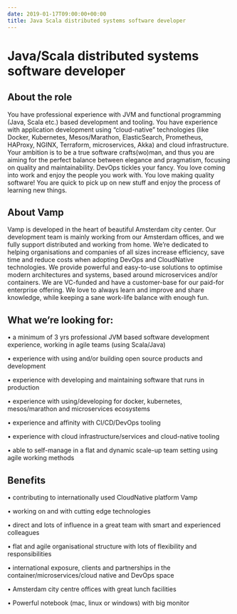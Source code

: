 ```yaml
---
date: 2019-01-17T09:00:00+00:00
title: Java Scala distributed systems software developer
---
```

# Java/Scala distributed systems software developer

## About the role

You have professional experience with JVM and functional programming (Java, Scala etc.) based development and tooling. You have experience with application development using “cloud-native” technologies (like Docker, Kubernetes, Mesos/Marathon, ElasticSearch, Prometheus, HAProxy, NGINX, Terraform, microservices, Akka) and cloud infrastructure. Your ambition is to be a true software crafts(wo)man, and thus you are aiming for the perfect balance between elegance and pragmatism, focusing on quality and maintainability. DevOps tickles your fancy. You love coming into work and enjoy the people you work with. You love making quality software! You are quick to pick up on new stuff and enjoy the process of learning new things.

## About Vamp

Vamp is developed in the heart of beautiful Amsterdam city center. Our development team is mainly working from our Amsterdam offices, and we fully support distributed and working from home. We’re dedicated to helping organisations and companies of all sizes increase efficiency, save time and reduce costs when adopting DevOps and CloudNative technologies. We provide powerful and easy-to-use solutions to optimise modern architectures and systems, based around microservices and/or containers. We are VC-funded and have a customer-base for our paid-for enterprise offering. We love to always learn and improve and share knowledge, while keeping a sane work-life balance with enough fun.

## What we’re looking for:
• a minimum of 3 yrs professional JVM based software development experience, working in agile teams (using Scala/Java)

• experience with using and/or building open source products and development

• experience with developing and maintaining software that runs in production

• experience with using/developing for docker, kubernetes, mesos/marathon and microservices ecosystems

• experience and affinity with CI/CD/DevOps tooling

• experience with cloud infrastructure/services and cloud-native tooling

• able to self-manage in a flat and dynamic scale-up team setting using agile working methods

## Benefits
• contributing to internationally used CloudNative platform Vamp

• working on and with cutting edge technologies

• direct and lots of influence in a great team with smart and experienced colleagues

• flat and agile organisational structure with lots of flexibility and responsibilities

• international exposure, clients and partnerships in the container/microservices/cloud native and DevOps space

• Amsterdam city centre offices with great lunch facilities

• Powerful notebook (mac, linux or windows) with big monitor
